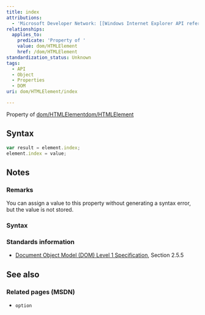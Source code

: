 ```yaml
---
title: index
attributions:
  - 'Microsoft Developer Network: [[Windows Internet Explorer API reference](http://msdn.microsoft.com/en-us/library/ie/hh828809%28v=vs.85%29.aspx) Article]'
relationships:
  applies_to:
    predicate: 'Property of '
    value: dom/HTMLElement
    href: /dom/HTMLElement
standardization_status: Unknown
tags:
  - API
  - Object
  - Properties
  - DOM
uri: dom/HTMLElement/index

---
```

Property of [dom/HTMLElement](/dom/HTMLElement)[dom/HTMLElement](/dom/HTMLElement)

## Syntax

``` js
var result = element.index;
element.index = value;
```

## Notes

### Remarks

You can assign a value to this property without generating a syntax error, but the value is not stored.

### Syntax

### Standards information

-   [Document Object Model (DOM) Level 1 Specification](http://go.microsoft.com/fwlink/p/?linkid=161725), Section 2.5.5

## See also

### Related pages (MSDN)

-   `option`
